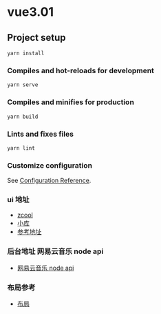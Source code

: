 

# vue3.01

## Project setup
```
yarn install
```

### Compiles and hot-reloads for development
```
yarn serve
```

### Compiles and minifies for production
```
yarn build
```

### Lints and fixes files
```
yarn lint
```

### Customize configuration
See [Configuration Reference](https://cli.vuejs.org/config/).

### ui 地址 
- [zcool](https://www.zcool.com.cn/work/ZMjg4NzAxMDg=.html "网易云音乐ui")
- [小库](https://www.xiaopiu.com/h5/byId?type=project&id=58e1d3a6770483bb5e710ae5&activePage=38)
- [参考地址](http://47.98.159.95:8010/#/recommend)
### 后台地址 网易云音乐 node api
- [网易云音乐 node api](https://binaryify.github.io/NeteaseCloudMusicApi/#/?id=neteasecloudmusicapi "网易云音乐ui")
### 布局参考
- [布局](https://www.cnblogs.com/zhangnan35/p/12682925.html)
